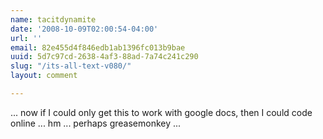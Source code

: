 ```yaml
---
name: tacitdynamite
date: '2008-10-09T02:00:54-04:00'
url: ''
email: 82e455d4f846edb1ab1396fc013b9bae
uuid: 5d7c97cd-2638-4af3-88ad-7a74c241c290
slug: "/its-all-text-v080/"
layout: comment

---
```


... now if I could only get this to work with google docs, then I could code online ... hm ... perhaps greasemonkey ...

